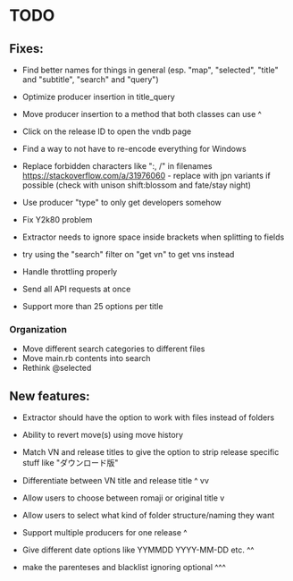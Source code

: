 # TODO

## Fixes:

- Find better names for things in general (esp. "map", "selected", "title" and "subtitle", "search" and "query")
- Optimize producer insertion in title_query
- Move producer insertion to a method that both classes can use ^
- Click on the release ID to open the vndb page
- Find a way to not have to re-encode everything for Windows
- Replace forbidden characters like ":, /" in filenames https://stackoverflow.com/a/31976060 - replace with jpn variants if possible (check with unison shift:blossom and fate/stay night)
- Use producer "type" to only get developers somehow
- Fix Y2k80 problem
- Extractor needs to ignore space inside brackets when splitting to fields

- try using the "search" filter on "get vn" to get vns instead

- Handle throttling properly
- Send all API requests at once
- Support more than 25 options per title

### Organization

- Move different search categories to different files
- Move main.rb contents into search
- Rethink @selected

## New features:

- Extractor should have the option to work with files instead of folders
- Ability to revert move(s) using move history

- Match VN and release titles to give the option to strip release specific stuff like "ダウンロード版"
- Differentiate between VN title and release title ^ vv
- Allow users to choose between romaji or original title v
- Allow users to select what kind of folder structure/naming they want
- Support multiple producers for one release ^
- Give different date options like YYMMDD YYYY-MM-DD etc. ^^
- make the parenteses and blacklist ignoring optional ^^^